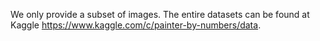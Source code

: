 We only provide a subset of images. The entire datasets can be found at Kaggle https://www.kaggle.com/c/painter-by-numbers/data.

